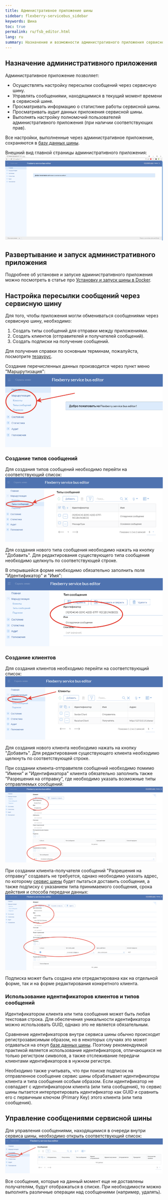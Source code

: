 ```yaml
---
title: Административное приложение шины
sidebar: flexberry-servicebus_sidebar
keywords: Шина
toc: true
permalink: ru/fsb_editor.html
lang: ru
summary: Назначение и возможности административного приложения сервисной шины.
---
```


## Назначение административного приложения
Административное приложение позволяет:

* Осуществлять настройку пересылки сообщений через сервисную шину.
* Управлять сообщениями, находящимися в текущий момент времени в сервисной шине.
* Просматривать информацию о статистике работы сервисной шины.
* Просматривать аудит данных приложения сервисной шины.
* Выполнять настройку полномочий пользователей административного приложения (при наличии соответствующих прав).

Все настройки, выполненные через административное приложение, сохраняются в [базу данных шины](https://flexberry.github.io/ru/fsb_database.html).

Внешний вид главной страницы административного приложения:
![](/images/pages/products/flexberry-servicebus/admin-app/index.png)

## Развертывание и запуск административного приложения
Подробнее об установке и запуске административного приложения можно посмотреть в статье про [Установку и запуск шины в Docker](https://flexberry.github.io/ru/fsb_installation.html).

## Настройка пересылки сообщений через сервисную шину
Для того, чтобы приложения могли обмениваться сообщениями через сервисную шину, необходимо:

1. Создать типы сообщений для отправки между приложениями.
2. Создать клиентов (отправителей и получателей сообщений).
3. Создать подписки на получение сообщений.

Для получения справки по основным терминам, пожалуйста, посмотрите [тезаурус](https://flexberry.github.io/ru/fsb_thesaurus.html).

Создание перечисленных данных производится через пункт меню "Маршрутизация":
![](/images/pages/products/flexberry-servicebus/admin-app/routing.png)

###	Создание типов сообщений
Для создания типов сообщений необходимо перейти на соответствующий список:
![](/images/pages/products/flexberry-servicebus/admin-app/message-type-list.png)

Для создания нового типа сообщения необходимо нажать на кнопку "Добавить". Для редактирования существующего типа сообщения необходимо щелкнуть по соответствующей строке.

В открывшейся форме необходимо обязательно заполнить поля "Идентификатор" и "Имя":
![](/images/pages/products/flexberry-servicebus/admin-app/message-type-edit.png)

###	Создание клиентов
Для создания клиентов необходимо перейти на соответствующий список:
![](/images/pages/products/flexberry-servicebus/admin-app/clients-list.png)

Для создания нового клиента необходимо нажать на кнопку "Добавить". Для редактирования существующего клиента необходимо щелкнуть по соответствующей строке.

При создании клиента-отправителя сообщений необходимо помимо "Имени" и "Идентификатора" клиента обязательно заполнить также "Разрешения на отправку", где необходимо указать возможные типы отправляемых сообщений:
![](/images/pages/products/flexberry-servicebus/admin-app/clients-sender-edit.png)

При создании клиента-получателя сообщений "Разрешения на отправку" создавать не требуется, однако необходимо указать адрес, по которому [сервис шины](https://flexberry.github.io/ru/fsb_service.html) будет пытаться доставить сообщения, а также подписку с указанием типа принимаемого сообщения, срока действия и способа передачи данных:
![](/images/pages/products/flexberry-servicebus/admin-app/clients-receiver-edit.png)

Подписка может быть создана или отредактирована как на отдельной форме, так и на форме редактирования конкретного клиента.

### Использование идентификаторов клиентов и типов сообщений
Идентификатором клиента или типа сообщения может быть любая текстовая строка. Для обеспечения уникальности идентификатора можно использовать GUID, однако это не является обязательным.

Сравнение идентификаторов внутри сервиса шины обычно происходит регистрозависимым образом, но в некоторых случаях это может отдаваться на откуп [базе данных шины](https://flexberry.github.io/ru/fsb_database.html). Поэтому рекомендуемой практикой является использование идентификаторов, отличающихся не только регистром символов, а также отслеживание передачи клиентами идентификаторов в нужном регистре.

Необходимо также учитывать, что при поиске подписок на отправленное сообщение сервис шины обрабатывает идентификаторы клиента и типа сообщения особым образом. Если идентификатор не совпадает с идентификатором клиента (или типа сообщения), то сервис шины пытается интерпретировать идентификатор как GUID и сравнить его с первичным ключом (Primary Key) этого клиента (или типа сообщения).

## Управление сообщениями сервисной шины
Для управления сообщениями, находящимися в очереди внутри сервиса шины, необходимо открыть соответствующий список:
![](/images/pages/products/flexberry-servicebus/admin-app/messages-list.png)

Все сообщения, которые на данный момент еще не доставлены получателям, будут отображаться в списке. При необходимости можно выполнять различные операции над сообщениями (например, удалять).